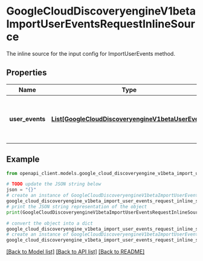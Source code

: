 # GoogleCloudDiscoveryengineV1betaImportUserEventsRequestInlineSource

The inline source for the input config for ImportUserEvents method.

## Properties

Name | Type | Description | Notes
------------ | ------------- | ------------- | -------------
**user_events** | [**List[GoogleCloudDiscoveryengineV1betaUserEvent]**](GoogleCloudDiscoveryengineV1betaUserEvent.md) | Required. A list of user events to import. Recommended max of 10k items. | [optional] 

## Example

```python
from openapi_client.models.google_cloud_discoveryengine_v1beta_import_user_events_request_inline_source import GoogleCloudDiscoveryengineV1betaImportUserEventsRequestInlineSource

# TODO update the JSON string below
json = "{}"
# create an instance of GoogleCloudDiscoveryengineV1betaImportUserEventsRequestInlineSource from a JSON string
google_cloud_discoveryengine_v1beta_import_user_events_request_inline_source_instance = GoogleCloudDiscoveryengineV1betaImportUserEventsRequestInlineSource.from_json(json)
# print the JSON string representation of the object
print(GoogleCloudDiscoveryengineV1betaImportUserEventsRequestInlineSource.to_json())

# convert the object into a dict
google_cloud_discoveryengine_v1beta_import_user_events_request_inline_source_dict = google_cloud_discoveryengine_v1beta_import_user_events_request_inline_source_instance.to_dict()
# create an instance of GoogleCloudDiscoveryengineV1betaImportUserEventsRequestInlineSource from a dict
google_cloud_discoveryengine_v1beta_import_user_events_request_inline_source_from_dict = GoogleCloudDiscoveryengineV1betaImportUserEventsRequestInlineSource.from_dict(google_cloud_discoveryengine_v1beta_import_user_events_request_inline_source_dict)
```
[[Back to Model list]](../README.md#documentation-for-models) [[Back to API list]](../README.md#documentation-for-api-endpoints) [[Back to README]](../README.md)


